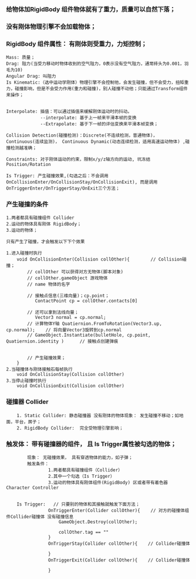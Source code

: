 ### 给物体加RigidBody 组件物体就有了重力，质量可以自然下落；


### 没有刚体物理引擎不会加载物体；

### RigidBody 组件属性：  有刚体则受重力，力矩控制；

    Mass: 质量； 
    Drag: 阻力(当受力移动时物体收到的空气阻力，0表示没有空气阻力，通常砖头为0.001，羽毛为10)
    Angular Drag: 叫阻力
    Is Kinematic:（选中运动学刚体）物理引擎不会控制他，会发生碰撞，但不会受力，扭矩重力，碰撞影响，但是不会受力作用(重力和碰撞)，别人碰撞不动他；只能通过Transform组件来操作；
                  

    Interpolate: 插值：可以通过插值来缓解刚体运动时的抖动。 
                 --interpolate: 基于上一帧来平滑本帧的变换
                 --Extrapolate: 基于下一帧的评估变换来平滑本帧变换；

    Collision Detection(碰撞检测)：Discrete(不连续检测，普通物体)， Continuous(连续监测)， Continuous Dynamic(动态连续检测，适用高速运动物体) ,碰撞检测越准确；

    Constraints: 对于刚体运动的约束，限制x/y/z轴方向的运动, 坑冻结Position/Rotation
    
    Is Trigger: 产生碰撞效果,(勾选之后：不会调用OnCollisionEnter/OnCollisionStay/OnCollisionExit), 而是调用 OnTriggerEnter/OnTriggerStay/OnExit三个方法；



### 产生碰撞的条件
    1.两者都具有碰撞组件 Collider
    2.运动的物体具有刚体 RigidBody；
    3.运动的物体；

    只有产生了碰撞，才会触发以下下个效果

    1.进入碰撞时执行
        void OnCollisionEnter(Collision collOther){        // Collision碰撞；
            // collOther 可以获得对方无物体(脚本对象)
            // collOther.gameObject 游戏物体
            // name 物体的名字

            // 接触点信息(三维向量)；cp.point；
               ContactPoint cp = collOther.contacts[0] 

            // 还可以拿到法线向量；
               Vector3 normal = cp.normal;
            // 计算物体Y轴 Quatiernion.FromToRotation(Vector3.up, cp.normal);    // 将向量Vector3旋转到cp.normal
            // GameObject.Instantiate(bulletHole, cp.point, Quatiernion.identity )      // 接触点创建弹痕


            // 产生碰撞效果；
        }
    2.当碰撞体与刚体接触石每帧执行
        void OnCollisionStay(Collision collOther)
    3.当停止碰撞时执行
        void OnCollisionExit(Collision collOther)


### 碰撞器 Collider 
        1. Static Collider: 静态碰撞器 没有刚体的物体现象： 发生碰撞不移动；如地面，平台，房子；
        2. RigidBody Collider:  完全受物理引擎影响；



### 触发体： 带有碰撞器的组件， 且 Is Trigger属性被勾选的物体；
            现象： 无碰撞效果， 具有穿透物体的能力，如子弹； 
            触发条件：
                    1.两者都具有碰撞组件（Collider） 
                    2.其中一个勾选（Is Trigger） 
                    3.运动的物体具有刚体组件(RigidBody) 区或者带有着色器Character Controller


        Is Trigger:   // 只要别的物体和其接触就触发下面方法；
                    OnTriggerEnter(Collider collOther){    // 对方的碰撞体组件Collider碰撞体 没有碰撞信息
                        GameObject.Destroy(collOther);

                        collOther.tag == ""
                    }
                    OnTriggerStay(Collider collOther){    // Collider碰撞体

                    }
                    OnTriggerExit(Collider collOther){    // Collider碰撞体

                    }
